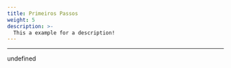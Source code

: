 ```yaml
---
title: Primeiros Passos
weight: 5
description: >-
  This a example for a description!
---
```


---

undefined

